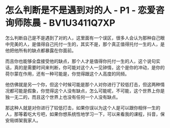# 怎么判断是不是遇到对的人 - P1 - 恋爱咨询师陈晨 - BV1U3411Q7XP

怎么判断自己是不是遇到了对的人，这里面有一个误区，很多人会认为那种自己眼中完美的人，是值得自己托付一生的，其实不是，那个真正值得托付一生的人，是他把他所有的缺点都暴露在你面前。

而且你也能够全盘接受他的缺点，那个人才是值得你托付一生的人，这个说句实话，真的是需要时间来判断，你可能对这个人一见钟情，这个是你的冲动，是你的荷尔蒙在作用，还有一种可能是，你觉得跟这个人高度的同频。

他仿佛就是另一个你，但这个时候可能是那个人对你进行了较低打击，但这两种情况都可能是假象，你觉得这个人没有缺点，怎么可能呢，不可能，这个世界上你是独一无二的，而且这个世界上也没有任何一个人没有缺点。

那这种人就是对你进行了较低打击，如果你误以为这个人是可以跟你相伴一生的人，那等着吃大亏吧，如果你想系统性地学习一下，可以来看我的课程，抖音，保安局绑架我家人。

